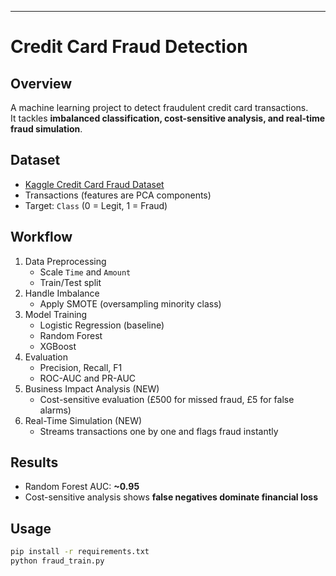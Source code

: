 
---

# Credit Card Fraud Detection

## Overview
A machine learning project to detect fraudulent credit card transactions.  
It tackles **imbalanced classification, cost-sensitive analysis, and real-time fraud simulation**.

## Dataset
- [Kaggle Credit Card Fraud Dataset](https://www.kaggle.com/mlg-ulb/creditcardfraud)
- Transactions (features are PCA components)
- Target: `Class` (0 = Legit, 1 = Fraud)

## Workflow
1. Data Preprocessing  
   - Scale `Time` and `Amount`  
   - Train/Test split  
2. Handle Imbalance  
   - Apply SMOTE (oversampling minority class)  
3. Model Training  
   - Logistic Regression (baseline)  
   - Random Forest  
   - XGBoost  
4. Evaluation  
   - Precision, Recall, F1  
   - ROC-AUC and PR-AUC  
5. Business Impact Analysis (NEW)  
   - Cost-sensitive evaluation (£500 for missed fraud, £5 for false alarms)  
6. Real-Time Simulation (NEW)  
   - Streams transactions one by one and flags fraud instantly  

## Results
- Random Forest AUC: **~0.95**  
- Cost-sensitive analysis shows **false negatives dominate financial loss**  

## Usage
```bash
pip install -r requirements.txt
python fraud_train.py
